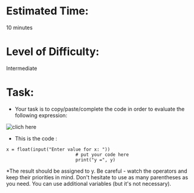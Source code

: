 # Estimated Time:
10 minutes

# Level of Difficulty:
Intermediate


# Task:
* Your task is to copy/paste/complete the code in order to evaluate the following expression:

![clich here](https://github.com/sbendimerad/python_cours/tree/master/python_essentiels1/module2/lab8/expression.PNG?raw=true)


* This is the code :
```
x = float(input("Enter value for x: "))
                          # put your code here
                          print("y =", y)

```

*The result should be assigned to y. 
Be careful - watch the operators and keep their priorities in mind. Don't hesitate to use as many parentheses as you need. You can use additional variables (but it's not necessary).
